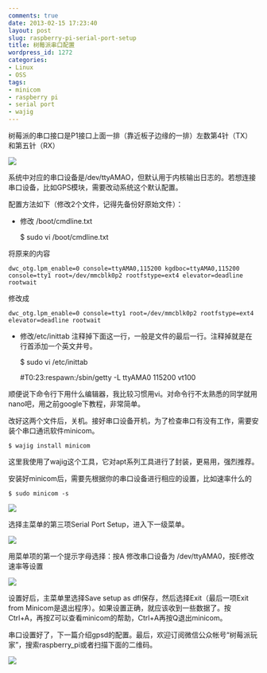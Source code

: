 ```yaml
---
comments: true
date: 2013-02-15 17:23:40
layout: post
slug: raspberry-pi-serial-port-setup
title: 树莓派串口配置
wordpress_id: 1272
categories:
- Linux
- OSS
tags:
- minicom
- raspberry pi
- serial port
- wajig
---
```


树莓派的串口接口是P1接口上面一排（靠近板子边缘的一排）左数第4针（TX）和第五针（RX）





[![](http://guoyong.me/blog/wp-content/uploads/2013/02/RPI-serial_UART-224x300.png)](http://guoyong.me/blog/wp-content/uploads/2013/02/RPI-serial_UART.png)





系统中对应的串口设备是/dev/ttyAMAO，但默认用于内核输出日志的。若想连接串口设备，比如GPS模块，需要改动系统这个默认配置。





配置方法如下（修改2个文件，记得先备份好原始文件）：







  * 修改 /boot/cmdline.txt




    
    $ sudo vi /boot/cmdline.txt
    





将原来的内容




    
    dwc_otg.lpm_enable=0 console=ttyAMA0,115200 kgdboc=ttyAMA0,115200 console=tty1 root=/dev/mmcblk0p2 rootfstype=ext4 elevator=deadline rootwait
    





修改成




    
    dwc_otg.lpm_enable=0 console=tty1 root=/dev/mmcblk0p2 rootfstype=ext4 elevator=deadline rootwait
    







  * 修改/etc/inittab 注释掉下面这一行，一般是文件的最后一行。注释掉就是在行首添加一个英文井号。




    
    $ sudo vi /etc/inittab 




    
    #T0:23:respawn:/sbin/getty -L ttyAMA0 115200 vt100
    





顺便说下命令行下用什么编辑器，我比较习惯用vi。对命令行不太熟悉的同学就用nano吧，用之前google下教程，非常简单。





改好这两个文件后，关机。接好串口设备开机，为了检查串口有没有工作，需要安装个串口通讯软件minicom。




    
    $ wajig install minicom
    





这里我使用了wajig这个工具，它对apt系列工具进行了封装，更易用，强烈推荐。





安装好minicom后，需要先根据你的串口设备进行相应的设置，比如速率什么的




    
    $ sudo minicom -s 





[![](http://guoyong.me/blog/wp-content/uploads/2013/02/minicom_1-266x300.png)](http://guoyong.me/blog/wp-content/uploads/2013/02/minicom_1.png)





选择主菜单的第三项Serial Port Setup，进入下一级菜单。





[![](http://guoyong.me/blog/wp-content/uploads/2013/02/minicom_2-266x300.png)](http://guoyong.me/blog/wp-content/uploads/2013/02/minicom_2.png)





用菜单项的第一个提示字母选择：按A 修改串口设备为 /dev/ttyAMA0，按E修改速率等设置





[![](http://guoyong.me/blog/wp-content/uploads/2013/02/minicom_3-266x300.png)](http://guoyong.me/blog/wp-content/uploads/2013/02/minicom_3.png)





设置好后，主菜单里选择Save setup as dfl保存，然后选择Exit（最后一项Exit from Minicom是退出程序）。如果设置正确，就应该收到一些数据了。按Ctrl+A，再按Z可以查看minicom的帮助，Ctrl+A再按Q退出minicom。





串口设置好了，下一篇介绍gpsd的配置。最后，欢迎订阅微信公众帐号“树莓派玩家”，搜索raspberry_pi或者扫描下面的二维码。





[![](http://guoyong.me/blog/wp-content/uploads/2013/02/qrcode_for_gh_f5648ddbdaf3_258.jpg)](http://guoyong.me/blog/wp-content/uploads/2013/02/qrcode_for_gh_f5648ddbdaf3_258.jpg)



